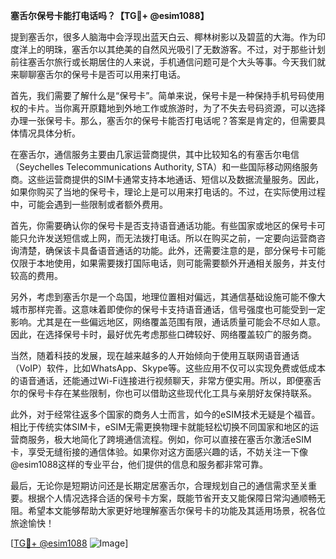 **塞舌尔保号卡能打电话吗？【TG💪+ @esim1088】**

提到塞舌尔，很多人脑海中会浮现出蓝天白云、椰林树影以及碧蓝的大海。作为印度洋上的明珠，塞舌尔以其绝美的自然风光吸引了无数游客。不过，对于那些计划前往塞舌尔旅行或长期居住的人来说，手机通信问题可是个大头等事。今天我们就来聊聊塞舌尔的保号卡是否可以用来打电话。

首先，我们需要了解什么是“保号卡”。简单来说，保号卡是一种保持手机号码使用权的卡片。当你离开原籍地到外地工作或旅游时，为了不失去号码资源，可以选择办理一张保号卡。那么，塞舌尔的保号卡能否打电话呢？答案是肯定的，但需要具体情况具体分析。

在塞舌尔，通信服务主要由几家运营商提供，其中比较知名的有塞舌尔电信（Seychelles Telecommunications Authority, STA）和一些国际移动网络服务商。这些运营商提供的SIM卡通常支持本地通话、短信以及数据流量服务。因此，如果你购买了当地的保号卡，理论上是可以用来打电话的。不过，在实际使用过程中，可能会遇到一些限制或者额外费用。

首先，你需要确认你的保号卡是否支持语音通话功能。有些国家或地区的保号卡可能只允许发送短信或上网，而无法拨打电话。所以在购买之前，一定要向运营商咨询清楚，确保该卡具备语音通话的功能。此外，还需要注意的是，部分保号卡可能仅限于本地使用，如果需要拨打国际电话，则可能需要额外开通相关服务，并支付较高的费用。

另外，考虑到塞舌尔是一个岛国，地理位置相对偏远，其通信基础设施可能不像大城市那样完善。这意味着即使你的保号卡支持语音通话，信号强度也可能受到一定影响。尤其是在一些偏远地区，网络覆盖范围有限，通话质量可能会不尽如人意。因此，在选择保号卡时，最好优先考虑那些口碑较好、网络覆盖较广的服务商。

当然，随着科技的发展，现在越来越多的人开始倾向于使用互联网语音通话（VoIP）软件，比如WhatsApp、Skype等。这些应用不仅可以实现免费或低成本的语音通话，还能通过Wi-Fi连接进行视频聊天，非常方便实用。所以，即便塞舌尔的保号卡存在某些限制，你也可以借助这些现代化工具与亲朋好友保持联系。

此外，对于经常往返多个国家的商务人士而言，如今的eSIM技术无疑是个福音。相比于传统实体SIM卡，eSIM无需更换物理卡就能轻松切换不同国家和地区的运营商服务，极大地简化了跨境通信流程。例如，你可以直接在塞舌尔激活eSIM卡，享受无缝衔接的通信体验。如果你对这方面感兴趣的话，不妨关注一下像@esim1088这样的专业平台，他们提供的信息和服务都非常可靠。

最后，无论你是短期访问还是长期定居塞舌尔，合理规划自己的通信需求至关重要。根据个人情况选择合适的保号卡方案，既能节省开支又能保障日常沟通顺畅无阻。希望本文能够帮助大家更好地理解塞舌尔保号卡的功能及其适用场景，祝各位旅途愉快！

[[TG💪+ @esim1088](https://t.me/s/esim1088) ![Image](https://i.postimg.cc/4NQfJmqS/Snipaste-2025-05-13-00-14-12.png)]